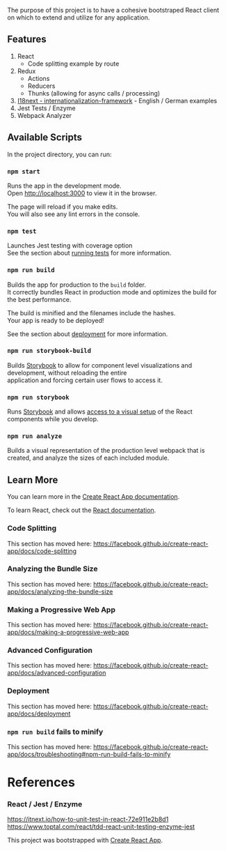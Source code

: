 The purpose of this project is to have a cohesive bootstraped React client on which to extend and utilize for any application.

## Features
1. React
    * Code splitting example by route
2. Redux
    * Actions
    * Reducers
    * Thunks (allowing for async calls / processing)
3. [I18next - internationalization-framework](https://www.i18next.com/) - English / German examples
4. Jest Tests / Enzyme
5. Webpack Analyzer

## Available Scripts

In the project directory, you can run:

### `npm start`

Runs the app in the development mode.<br />
Open [http://localhost:3000](http://localhost:3000) to view it in the browser.

The page will reload if you make edits.<br />
You will also see any lint errors in the console.

### `npm test`

Launches Jest testing with coverage option<br />
See the section about [running tests](https://facebook.github.io/create-react-app/docs/running-tests) for more information.

### `npm run build`

Builds the app for production to the `build` folder.<br />
It correctly bundles React in production mode and optimizes the build for the best performance.

The build is minified and the filenames include the hashes.<br />
Your app is ready to be deployed!

See the section about [deployment](https://facebook.github.io/create-react-app/docs/deployment) for more information.

### `npm run storybook-build`

Builds [Storybook](https://storybook.js.org/) to allow for component level visualizations and development, without reloading the entire<br />
application and forcing certain user flows to access it.

### `npm run storybook`

Runs [Storybook](https://storybook.js.org/) and allows [access to a visual setup](http://localhost:6006/) of the React components while you develop.

### `npm run analyze`

Builds a visual representation of the production level webpack that is created, and analyze the sizes of each included module.

## Learn More

You can learn more in the [Create React App documentation](https://facebook.github.io/create-react-app/docs/getting-started).

To learn React, check out the [React documentation](https://reactjs.org/).

### Code Splitting

This section has moved here: https://facebook.github.io/create-react-app/docs/code-splitting

### Analyzing the Bundle Size

This section has moved here: https://facebook.github.io/create-react-app/docs/analyzing-the-bundle-size

### Making a Progressive Web App

This section has moved here: https://facebook.github.io/create-react-app/docs/making-a-progressive-web-app

### Advanced Configuration

This section has moved here: https://facebook.github.io/create-react-app/docs/advanced-configuration

### Deployment

This section has moved here: https://facebook.github.io/create-react-app/docs/deployment

### `npm run build` fails to minify

This section has moved here: https://facebook.github.io/create-react-app/docs/troubleshooting#npm-run-build-fails-to-minify

# References

### React / Jest / Enzyme
https://itnext.io/how-to-unit-test-in-react-72e911e2b8d1
https://www.toptal.com/react/tdd-react-unit-testing-enzyme-jest

This project was bootstrapped with [Create React App](https://github.com/facebook/create-react-app).